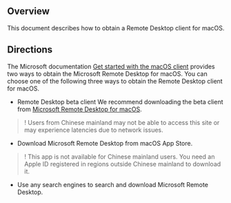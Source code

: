 ## Overview
This document describes how to obtain a Remote Desktop client for macOS.

## Directions
The Microsoft documentation [Get started with the macOS client](https://docs.microsoft.com/en-us/windows-server/remote/remote-desktop-services/clients/remote-desktop-mac) provides two ways to obtain the Microsoft Remote Desktop for macOS. You can choose one of the following three ways to obtain the Remote Desktop client for macOS.
- Remote Desktop beta client
We recommend downloading the beta client from [Microsoft Remote Desktop for macOS](https://install.appcenter.ms/orgs/rdmacios-k2vy/apps/microsoft-remote-desktop-for-mac/distribution_groups/all-users-of-microsoft-remote-desktop-for-mac).
>! Users from Chinese mainland may not be able to access this site or may experience latencies due to network issues.
>
- Download Microsoft Remote Desktop from macOS App Store.
>! This app is not available for Chinese mainland users. You need an Apple ID registered in regions outside Chinese mainland to download it.
>
- Use any search engines to search and download Microsoft Remote Desktop.

